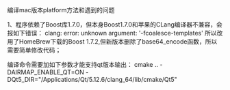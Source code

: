 编译mac版本platform方法和遇到的问题

1、程序依赖了Boost库1.7.0，但本身Boost1.7.0和苹果的CLang编译器不兼容，会报如下错误：
clang: error: unknown argument: '-fcoalesce-templates'
所以改用了HomeBrew下载的Boost 1.7.2,但新版本删除了base64_encode函数，所以需要简单修改代码；

编译命令需要加如下参数才能支持qt版本输出：
cmake .. -DAIRMAP_ENABLE_QT=ON -DQt5_DIR="/Applications/Qt/5.12.6/clang_64/lib/cmake/Qt5"
